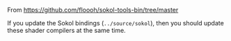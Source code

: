 From https://github.com/floooh/sokol-tools-bin/tree/master

If you update the Sokol bindings (`../source/sokol`), then you should update these shader compilers at the same time.
